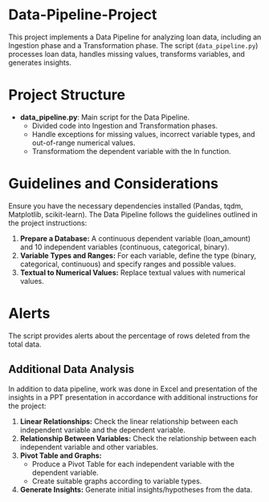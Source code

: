 # Data-Pipeline-Project
This project implements a Data Pipeline for analyzing loan data, including an Ingestion phase and a Transformation phase. The script (`data_pipeline.py`) processes loan data, handles missing values, transforms variables, and generates insights.
# Project Structure
- **data_pipeline.py**: Main script for the Data Pipeline.
   - Divided code into Ingestion and Transformation phases.
   - Handle exceptions for missing values, incorrect variable types, and out-of-range numerical values.
   - Transformatiom the dependent variable with the ln function.
# Guidelines and Considerations
Ensure you have the necessary dependencies installed (Pandas, tqdm, Matplotlib, scikit-learn).
The Data Pipeline follows the guidelines outlined in the project instructions:
1. **Prepare a Database:** A continuous dependent variable (loan_amount) and 10 independent variables (continuous, categorical, binary).
2. **Variable Types and Ranges:** For each variable, define the type (binary, categorical, continuous) and specify ranges and possible values.
3. **Textual to Numerical Values:** Replace textual values with numerical values.

# Alerts
The script provides alerts about the percentage of rows deleted from the total data.

## Additional Data Analysis
In addition to data pipeline, work was done in Excel and presentation of the insights in a PPT presentation in accordance with additional instructions for the project:
1. **Linear Relationships:** Check the linear relationship between each independent variable and the dependent variable.
2. **Relationship Between Variables:** Check the relationship between each independent variable and other variables.
3. **Pivot Table and Graphs:**
   - Produce a Pivot Table for each independent variable with the dependent variable.
   - Create suitable graphs according to variable types.    
4. **Generate Insights:** Generate initial insights/hypotheses from the data.
